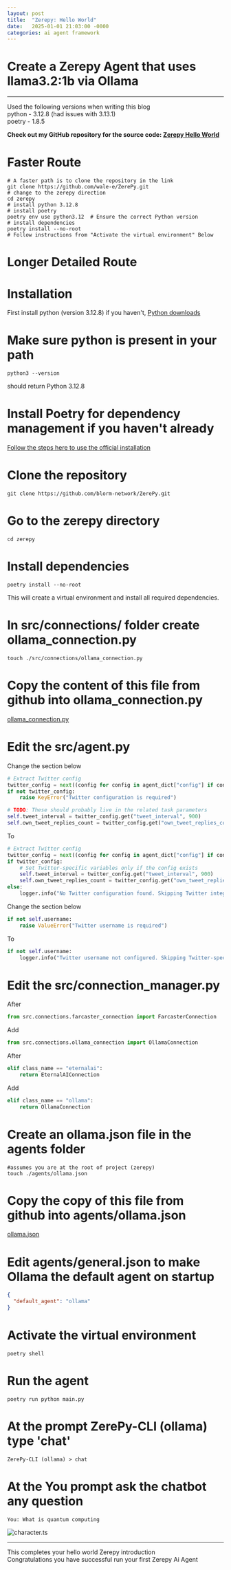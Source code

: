 ```yaml
---
layout: post
title:  "Zerepy: Hello World"
date:   2025-01-01 21:03:00 -0000
categories: ai agent framework
---
```



# Create a Zerepy Agent that uses llama3.2:1b via Ollama
---
Used the following versions when writing this blog  
python - 3.12.8  (had issues with 3.13.1)  
poetry - 1.8.5  

**Check out my GitHub repository for the source code: [Zerepy Hello World](https://github.com/wale-e/ZerePy)**
# Faster Route
```shell
# A faster path is to clone the repository in the link
git clone https://github.com/wale-e/ZerePy.git
# change to the zerepy direction
cd zerepy
# install python 3.12.8
# install poetry
poetry env use python3.12  # Ensure the correct Python version
# install dependencies
poetry install --no-root
# Follow instructions from "Activate the virtual environment" Below
```

# Longer Detailed Route
# Installation
First install python (version 3.12.8) if you haven't, [Python downloads](https://www.python.org/downloads/)  

# Make sure python is present in your path
```shell
python3 --version
```
should return Python 3.12.8

# Install Poetry for dependency management if you haven't already
[Follow the steps here to use the official installation](https://python-poetry.org/docs/#installing-with-the-official-installer)

# Clone the repository
```shell
git clone https://github.com/blorm-network/ZerePy.git
```

# Go to the zerepy directory
```shell
cd zerepy
```

# Install dependencies
```shell
poetry install --no-root
```
This will create a virtual environment and install all required dependencies.

# In src/connections/ folder create ollama_connection.py
```shell
touch ./src/connections/ollama_connection.py
```

# Copy the content of this file from github into ollama_connection.py
[ollama_connection.py](https://github.com/wale-e/ZerePy/blob/main/src/connections/ollama_connection.py)

# Edit the src/agent.py
Change the section below
```python
# Extract Twitter config
twitter_config = next((config for config in agent_dict["config"] if config["name"] == "twitter"), None)
if not twitter_config:
    raise KeyError("Twitter configuration is required")

# TODO: These should probably live in the related task parameters
self.tweet_interval = twitter_config.get("tweet_interval", 900)
self.own_tweet_replies_count = twitter_config.get("own_tweet_replies_count", 2)
```
To
```python
# Extract Twitter config
twitter_config = next((config for config in agent_dict["config"] if config["name"] == "twitter"), None)
if twitter_config:
    # Set Twitter-specific variables only if the config exists
    self.tweet_interval = twitter_config.get("tweet_interval", 900)
    self.own_tweet_replies_count = twitter_config.get("own_tweet_replies_count", 2)
else:
    logger.info("No Twitter configuration found. Skipping Twitter integration.")
```

Change the section below
```python
if not self.username:
    raise ValueError("Twitter username is required")
```
To
```python
if not self.username:
    logger.info("Twitter username not configured. Skipping Twitter-specific functionality.")
```

# Edit the src/connection_manager.py
After
```python
from src.connections.farcaster_connection import FarcasterConnection
```
Add
```python
from src.connections.ollama_connection import OllamaConnection
```
After
```python
elif class_name == "eternalai":
    return EternalAIConnection
```
Add
```python
elif class_name == "ollama":
    return OllamaConnection
```

# Create an ollama.json file in the agents folder
```shell
#assumes you are at the root of project (zerepy)
touch ./agents/ollama.json
```

# Copy the copy of this file from github into agents/ollama.json
[ollama.json](https://github.com/wale-e/ZerePy/blob/main/agents/ollama.json)

# Edit agents/general.json to make Ollama the default agent on startup
```json
{
  "default_agent": "ollama"
}
```

# Activate the virtual environment
```shell
poetry shell
```

# Run the agent
```shell
poetry run python main.py
```

# At the prompt ZerePy-CLI (ollama) type 'chat'
```
ZerePy-CLI (ollama) > chat
```

# At the You prompt ask the chatbot any question
```shell
You: What is quantum computing
```
![character.ts](/assets/images/zerepy_ollama_output.png)

---
This completes your hello world Zerepy introduction   
Congratulations you have successful run your first Zerepy Ai Agent 

